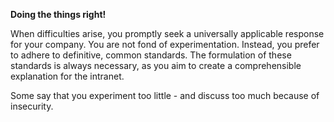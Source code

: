 **Doing the things right!**

When difficulties arise, you promptly seek a universally applicable response for your company. You are not fond of experimentation. Instead, you prefer to adhere to definitive, common standards. The formulation of these standards is always necessary, as you aim to create a comprehensible explanation for the intranet.

Some say that you experiment too little - and discuss too much because of insecurity.

